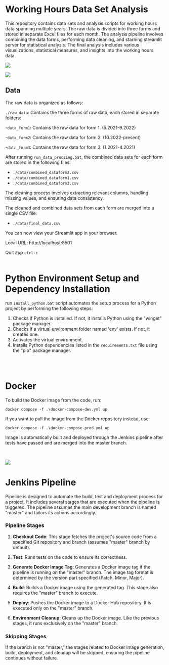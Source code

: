 # Working Hours Data Set Analysis

This repository contains data sets and analysis scripts for working hours data spanning multiple years. The raw data is divided into three forms and stored in separate Excel files for each month. The analysis pipeline involves combining the data forms, performing data cleaning, and starning streamlit server for statistical analysis. The final analysis includes various visualizations, statistical measures, and insights into the working hours data.

![](https://i.imgur.com/dGrBO6Q.png)

![](https://i.imgur.com/kFDfezx.png)
<br>


## Data

The raw data is organized as follows:

`./raw_data`: Contains the three forms of raw data, each stored in separate folders:

  -`data_form1`: Contains the raw data for form 1. (5.2021-9.2022)

  -`data_form2`: Contains the raw data for form 2. (10.2022-present)

  -`data_form3`: Contains the raw data for form 3. (1.2021-4.2021)

  After running `run_data_procsing.bat`, the combined data sets for each form are stored in the following files:

- `./data/combined_dataform2.csv`
- `./data/combined_dataform1.csv`
- `./data/combined_dataform3.csv`

The cleaning process involves extracting relevant columns, handling missing values, and ensuring data consistency.

The cleaned and combined data sets from each form are merged into a single CSV file:

- `./data/final_data.csv`

 You can now view your Streamlit app in your browser.

  Local URL: http://localhost:8501

Quit app `ctrl-c`
<br>
<br>

# Python Environment Setup and Dependency Installation

run `install_python.bat` script automates the setup process for a Python project by performing the following steps:

1. Checks if Python is installed. If not, it installs Python using the "winget" package manager.
2. Checks if a virtual environment folder named 'env' exists. If not, it creates one.
3. Activates the virtual environment.
4. Installs Python dependencies listed in the `requirements.txt` file using the "pip" package manager.
<br>
<br>

# Docker

To build the Docker image from the code, run:

```
docker compose -f .\docker-compose-dev.yml up
```

If you want to pull the image from the Docker repository instead, use:

```
docker compose -f .\docker-compose-prod.yml up
```

Image is automatically built and deployed through the Jenkins pipeline after tests have passed and are merged into the master branch.

<br/>

![](https://i.imgur.com/s9vVzFo.png)

# Jenkins Pipeline
Pipeline is designed to automate the build, test and deployment process for a project. It includes several stages that are executed when the pipeline is triggered. The pipeline assumes the main development branch is named "master" and tailors its actions accordingly.

### Pipeline Stages

1. **Checkout Code**: This stage fetches the project's source code from a specified Git repository and branch (assumes "master" branch by default).

2. **Test**: Runs tests on the code to ensure its correctness.

3. **Generate Docker Image Tag**: Generates a Docker image tag if the pipeline is running on the "master" branch. The image tag format is determined by the version part specified (Patch, Minor, Major).

4. **Build**: Builds a Docker image using the generated tag. This stage also requires the "master" branch to execute.

5. **Deploy**: Pushes the Docker image to a Docker Hub repository. It is executed only on the "master" branch.

6. **Environment Cleanup**: Cleans up the Docker image. Like the previous stages, it runs exclusively on the "master" branch.

### Skipping Stages

If the branch is not "master," the stages related to Docker image generation, build, deployment, and cleanup will be skipped, ensuring the pipeline continues without failure.
